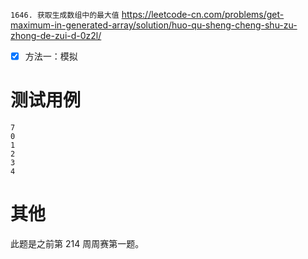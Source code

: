 
`1646. 获取生成数组中的最大值` https://leetcode-cn.com/problems/get-maximum-in-generated-array/solution/huo-qu-sheng-cheng-shu-zu-zhong-de-zui-d-0z2l/
- [x] 方法一：模拟

# 测试用例

```
7
0
1
2
3
4
```

# 其他

此题是之前第 214 周周赛第一题。
